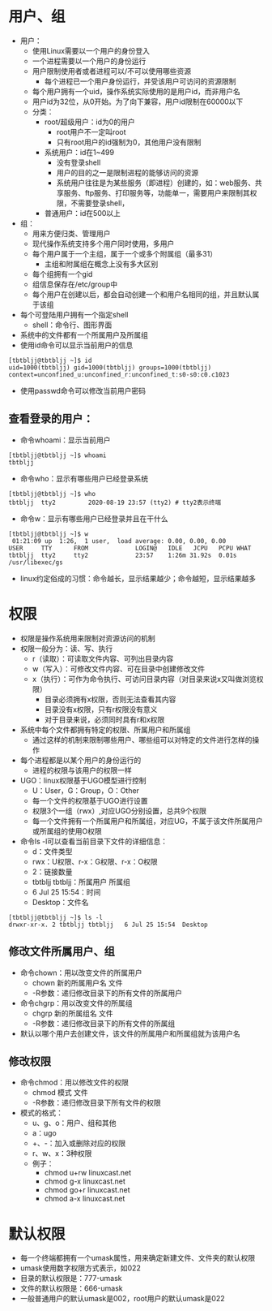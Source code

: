 # 用户、组
* 用户：
  * 使用Linux需要以一个用户的身份登入
  * 一个进程需要以一个用户的身份运行
  * 用户限制使用者或者进程可以/不可以使用哪些资源
    * 每个进程已一个用户身份运行，并受该用户可访问的资源限制
  * 每个用户拥有一个uid，操作系统实际使用的是用户id，而非用户名
  * 用户id为32位，从0开始。为了向下兼容，用户id限制在60000以下
  * 分类：
    * root/超级用户：id为0的用户
      * root用户不一定叫root
      * 只有root用户的id强制为0，其他用户没有限制
    * 系统用户：id在1~499
      * 没有登录shell
      * 用户的目的之一是限制进程的能够访问的资源
      * 系统用户往往是为某些服务（即进程）创建的，如：web服务、共享服务、ftp服务、打印服务等，功能单一，需要用户来限制其权限，不需要登录shell，
    * 普通用户：id在500以上
* 组：
  * 用来方便归类、管理用户
  * 现代操作系统支持多个用户同时使用，多用户
  * 每个用户属于一个主组，属于一个或多个附属组（最多31）
    * 主组和附属组在概念上没有多大区别
  * 每个组拥有一个gid
  * 组信息保存在/etc/group中
  * 每个用户在创建以后，都会自动创建一个和用户名相同的组，并且默认属于该组
* 每个可登陆用户拥有一个指定shell
  * shell：命令行、图形界面
* 系统中的文件都有一个所属用户及所属组
* 使用id命令可以显示当前用户的信息
```
[tbtbljj@tbtbljj ~]$ id
uid=1000(tbtbljj) gid=1000(tbtbljj) groups=1000(tbtbljj) context=unconfined_u:unconfined_r:unconfined_t:s0-s0:c0.c1023
```
* 使用passwd命令可以修改当前用户密码
## 查看登录的用户：
* 命令whoami：显示当前用户
```
[tbtbljj@tbtbljj ~]$ whoami
tbtbljj
```
* 命令who：显示有哪些用户已经登录系统
```
[tbtbljj@tbtbljj ~]$ who
tbtbljj  tty2         2020-08-19 23:57 (tty2) # tty2表示终端
```
* 命令w：显示有哪些用户已经登录并且在干什么
```
[tbtbljj@tbtbljj ~]$ w
 01:21:09 up  1:26,  1 user,  load average: 0.00, 0.00, 0.00
USER     TTY      FROM             LOGIN@   IDLE   JCPU   PCPU WHAT
tbtbljj  tty2     tty2             23:57    1:26m 31.92s  0.01s /usr/libexec/gs
```
* linux约定俗成的习惯：命令越长，显示结果越少；命令越短，显示结果越多

# 权限
* 权限是操作系统用来限制对资源访问的机制
* 权限一般分为：读、写、执行
  * r（读取）：可读取文件内容、可列出目录内容
  * w（写入）：可修改文件内容、可在目录中创建修改文件
  * x（执行）：可作为命令执行、可访问目录内容（对目录来说x又叫做浏览权限）
    * 目录必须拥有x权限，否则无法查看其内容
    * 目录没有x权限，只有r权限没有意义
    * 对于目录来说，必须同时具有r和x权限
* 系统中每个文件都拥有特定的权限、所属用户和所属组
  * 通过这样的机制来限制哪些用户、哪些组可以对特定的文件进行怎样的操作
* 每个进程都是以某个用户的身份运行的
  * 进程的权限与该用户的权限一样
* UGO：linux权限基于UGO模型进行控制
  * U：User，G：Group，O：Other
  * 每一个文件的权限基于UGO进行设置
  * 权限3个一组（rwx）,对应UGO分别设置，总共9个权限 
  * 每一个文件拥有一个所属用户和所属组，对应UG，不属于该文件所属用户或所属组的使用O权限
* 命令ls -l可以查看当前目录下文件的详细信息：
  * d：文件类型
  * rwx：U权限、r-x：G权限、r-x：O权限
  * 2：链接数量
  * tbtbljj tbtbljj：所属用户 所属组
  * 6 Jul 25 15:54：时间
  * Desktop：文件名
```
[tbtbljj@tbtbljj ~]$ ls -l
drwxr-xr-x. 2 tbtbljj tbtbljj   6 Jul 25 15:54  Desktop
```
## 修改文件所属用户、组
* 命令chown：用以改变文件的所属用户
  * chown 新的所属用户名 文件
  * -R参数：递归修改目录下的所有文件的所属用户
* 命令chgrp：用以改变文件的所属组
  * chgrp 新的所属组名 文件
  * -R参数：递归修改目录下的所有文件的所属组
* 默认以哪个用户去创建文件，该文件的所属用户和所属组就为该用户名

## 修改权限
* 命令chmod：用以修改文件的权限
  * chmod 模式 文件
  * -R参数：递归修改目录下所有文件的权限
* 模式的格式：
  * u、g、o：用户、组和其他
  * a：ugo
  * +、-：加入或删除对应的权限
  * r、w、x：3种权限
  * 例子：
    * chmod u+rw linuxcast.net
    * chmod g-x linuxcast.net
    * chmod go+r linuxcast.net
    * chmod a-x linuxcast.net
    
# 默认权限
* 每一个终端都拥有一个umask属性，用来确定新建文件、文件夹的默认权限
* umask使用数字权限方式表示，如022
* 目录的默认权限是：777-umask
* 文件的默认权限是：666-umask
* 一般普通用户的默认umask是002，root用户的默认umask是022
